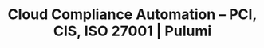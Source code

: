 ---
title: Cloud Compliance Automation – PCI, CIS, ISO 27001 | Pulumi
meta_desc: Learn how Pulumi ensures cloud infrastructure compliance with PCI DSS, CIS Benchmarks, and ISO 27001 across AWS, Azure, and GCP using policy-as-code tools.
---
